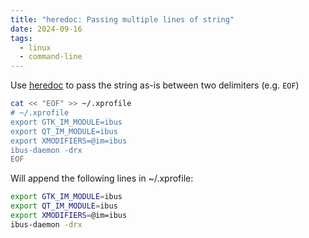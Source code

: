 ```yaml
---
title: "heredoc: Passing multiple lines of string"
date: 2024-09-16
tags:
  - linux
  - command-line
---
```


Use [heredoc](https://en.wikipedia.org/wiki/Here_document) to pass the string as-is between two delimiters (e.g. `EOF`)

```sh
cat << "EOF" >> ~/.xprofile
# ~/.xprofile
export GTK_IM_MODULE=ibus
export QT_IM_MODULE=ibus
export XMODIFIERS=@im=ibus
ibus-daemon -drx
EOF
```

Will append the following lines in ~/.xprofile:

```sh title=".xprofile"
export GTK_IM_MODULE=ibus
export QT_IM_MODULE=ibus
export XMODIFIERS=@im=ibus
ibus-daemon -drx
```
